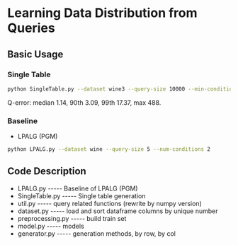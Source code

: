 # Learning Data Distribution from Queries

## Basic Usage

### Single Table

```bash
python SingleTable.py --dataset wine3 --query-size 10000 --min-conditions 1 --max-conditions 2
```

Q-error: median 1.14, 90th 3.09, 99th 17.37, max 488.

### Baseline

- LPALG (PGM)

```bash
python LPALG.py --dataset wine --query-size 5 --num-conditions 2
```

## Code Description

- LPALG.py           ----- Baseline of LPALG (PGM)
- SingleTable.py     ----- Single table generation
- util.py            ----- query related functions (rewrite by numpy version)
- dataset.py         ----- load and sort dataframe columns by unique number
- preprocessing.py   ----- build train set
- model.py           ----- models
- generator.py       ----- generation methods, by row, by col
